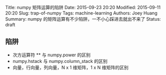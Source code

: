 Title: numpy 矩阵运算的陷阱
Date: 2015-09-23 20:20
Modified: 2015-09-11 20:20
Slug: trap-of-numpy
Tags: machine-learning
Authors: Joey Huang
Summary: numpy 的矩阵运算有不少陷阱，一不小心踩进去就出不来了
Status: draft

## 陷阱

* 次方运算符 ** 与 numpy.power 的区别
* numpy.hstack 与 numpy.column_stack 的区别
* 向量，行向量，列向量，N x 1 维矩阵，1 x N 维矩阵的区别

